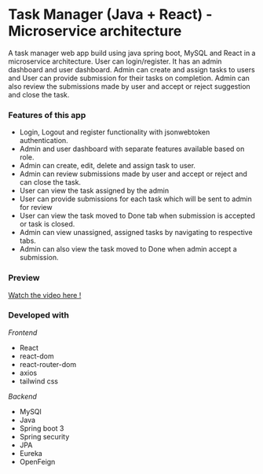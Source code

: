 # Task Manager (Java + React) - Microservice architecture
A task manager web app build using java spring boot, MySQL and React in a microservice architecture. User can login/register. It has an admin dashboard and user dashboard. Admin can create and assign tasks to users and User can provide submission for their tasks on completion. Admin can also review the submissions made by user and accept or reject suggestion and close the task.

### Features of this app
- Login, Logout and register functionality with jsonwebtoken authentication.
- Admin and user dashboard with separate features available based on role.
- Admin can create, edit, delete and assign task to user.
- Admin can review submissions made by user and accept or reject and can close the task.
- User can view the task assigned by the admin
- User can provide submissions for each task which will be sent to admin for review
- User can view the task moved to Done tab when submission is accepted or task is closed.
- Admin can view unassigned, assigned tasks by navigating to respective tabs.
- Admin can also view the task moved to Done when admin accept a submission.

### Preview

[Watch the video here !](./preview/TASK%20MANAGER%20APP.mp4)


### Developed with

*Frontend*
- React
- react-dom
- react-router-dom
- axios
- tailwind css

*Backend*
- MySQl
- Java
- Spring boot 3
- Spring security
- JPA
- Eureka
- OpenFeign

